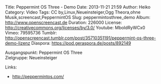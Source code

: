 Title: Peppermint OS Three - Demo
Date: 2013-11-21 21:59
Author: Heiko
Category: Video
Tags: CC by,Linux,Neueinsteiger,Ogg Theora,ohne Musik,screencast,PeppermintOS
Slug: peppermintosthree_demo
Album: http://www.openscreencast.de
Duration: 226000
License: http://creativecommons.org/licenses/by/3.0/
Youtube: MboIdRyWCx0
Vimeo: 79595736
Tumblr: http://openscreencast.tumblr.com/post/35710351191/peppermint-os-three-demo-lizenz
Diaspora: https://pod.geraspora.de/posts/892149

Ausgangspunkt: Peppermint OS Three  
Zielgruppe: Neueinsteiger  

Links:

  * <http://peppermintos.com/>

